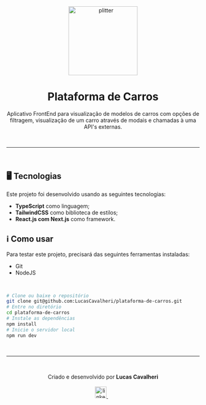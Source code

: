 <div align='center'>
  <img width="180px" alt="plitter" src="https://cdn-icons-png.flaticon.com/128/2300/2300395.png" />
  <h1>Plataforma de Carros</h1>
  <p>
    Aplicativo FrontEnd para visualização de modelos de carros com opções de filtragem, visualização de um carro através de modais e chamadas à uma API's externas.
  </p>
</div>

<br /><hr /><br />

## 🖥️ Tecnologias
Este projeto foi desenvolvido usando as seguintes tecnologias:

- **TypeScript** como linguagem;
- **TailwindCSS** como biblioteca de estilos;
- **React.js com Next.js** como framework.

## ℹ️ Como usar
Para testar este projeto, precisará das seguintes ferramentas instaladas:

- Git
- NodeJS

<br />

```bash
# Clone ou baixe o repositório
git clone git@github.com:LucasCavalheri/plataforma-de-carros.git
# Entre no diretório
cd plataforma-de-carros
# Instale as dependências
npm install
# Inicie o servidor local
npm run dev
```

<br /><hr /><br />

<p align='center'>
  Criado e desenvolvido por <b>Lucas Cavalheri</b>
  <br/><br/>
  <a href="https://www.linkedin.com/in/lucas-cavalheri">
    <img alt="linkedIn" height="30px" src="https://i.imgur.com/TQRXxhT.png" />
  </a>
  &nbsp;&nbsp;
</p>
